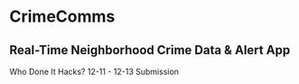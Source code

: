 # CrimeComms
## Real-Time Neighborhood Crime Data & Alert App </br>
Who Done It Hacks? 12-11 - 12-13 Submission </br>
